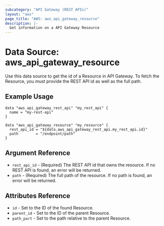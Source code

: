 ```yaml
---
subcategory: "API Gateway (REST APIs)"
layout: "aws"
page_title: "AWS: aws_api_gateway_resource"
description: |-
  Get information on a API Gateway Resource
---
```


# Data Source: aws_api_gateway_resource

Use this data source to get the id of a Resource in API Gateway. 
To fetch the Resource, you must provide the REST API id as well as the full path.  

## Example Usage

```hcl
data "aws_api_gateway_rest_api" "my_rest_api" {
  name = "my-rest-api"
}

data "aws_api_gateway_resource" "my_resource" {
  rest_api_id = "${data.aws_api_gateway_rest_api.my_rest_api.id}"
  path        = "/endpoint/path"
}
```

## Argument Reference

 * `rest_api_id` - (Required) The REST API id that owns the resource. If no REST API is found, an error will be returned.
 * `path` - (Required) The full path of the resource.  If no path is found, an error will be returned.

## Attributes Reference

 * `id` - Set to the ID of the found Resource.
 * `parent_id` - Set to the ID of the parent Resource.
 * `path_part` - Set to the path relative to the parent Resource.
